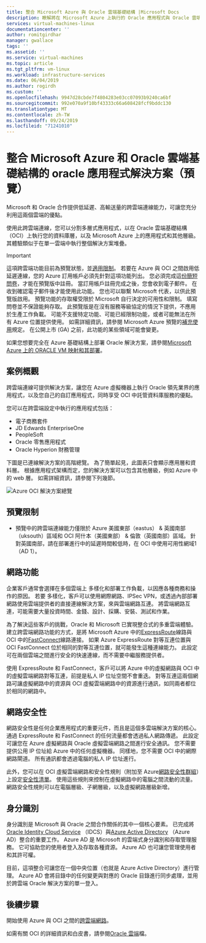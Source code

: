 ```yaml
---
title: 整合 Microsoft Azure 與 Oracle 雲端基礎結構 |Microsoft Docs
description: 瞭解將在 Microsoft Azure 上執行的 Oracle 應用程式與 Oracle 雲端基礎結構（OCI）中的資料庫整合的解決方案。
services: virtual-machines-linux
documentationcenter: ''
author: romitgirdhar
manager: gwallace
tags: ''
ms.assetid: ''
ms.service: virtual-machines
ms.topic: article
ms.tgt_pltfrm: vm-linux
ms.workload: infrastructure-services
ms.date: 06/04/2019
ms.author: rogirdh
ms.custom: ''
ms.openlocfilehash: 9947d28cbde7f4804283e03cc07093b9240ca6bf
ms.sourcegitcommit: 992e070a9f10bf43333c66a608428fcf9bddc130
ms.translationtype: MT
ms.contentlocale: zh-TW
ms.lasthandoff: 09/24/2019
ms.locfileid: "71241010"
---
```

# <a name="oracle-application-solutions-integrating-microsoft-azure-and-oracle-cloud-infrastructure-preview"></a>整合 Microsoft Azure 和 Oracle 雲端基礎結構的 oracle 應用程式解決方案（預覽）

Microsoft 和 Oracle 合作提供低延遲、高輸送量的跨雲端連線能力，可讓您充分利用這兩個雲端的優點。 

使用此跨雲端連線，您可以分割多層式應用程式，以在 Oracle 雲端基礎結構（OCI）上執行您的資料庫層，以及 Microsoft Azure 上的應用程式和其他層級。 其體驗類似于在單一雲端中執行整個解決方案堆疊。 

> [!IMPORTANT]
> 這項跨雲端功能目前為預覽狀態，並[適用限制](#preview-limitations)。 若要在 Azure 與 OCI 之間啟用低延遲連線，您的 Azure 訂用帳戶必須先針對這項功能列出。 您必須完成這[份簡短問卷](https://forms.office.com/Pages/ResponsePage.aspx?id=v4j5cvGGr0GRqy180BHbRyzVVsi364tClw522rL9tkpUMVFGVVFWRlhMNUlRQTVWSTEzT0dXMlRUTyQlQCN0PWcu)，才能在預覽版中註冊。 當訂用帳戶註冊完成之後，您會收到電子郵件。 在收到確認電子郵件後才能使用此功能。 您也可以聯繫 Microsoft 代表，以供此預覽版啟用。 預覽功能的存取權受限於 Microsoft 自行決定的可用性和限制。 填寫問卷並不保證能夠存取。 此預覽版是在沒有服務等級協定的情況下提供，不應用於生產工作負載。 可能不支援特定功能、可能已經限制功能，或者可能無法在所有 Azure 位置提供使用。 如需詳細資訊，請參閱 Microsoft Azure 預覽的[補充使用](https://azure.microsoft.com/support/legal/preview-supplemental-terms/)規定。 在公開上市 (GA) 之前，此功能的某些領域可能會變更。

如果您想要完全在 Azure 基礎結構上部署 Oracle 解決方案，請參閱[Microsoft Azure 上的 ORACLE VM 映射和其部署](oracle-vm-solutions.md)。

## <a name="scenario-overview"></a>案例概觀

跨雲端連線可提供解決方案，讓您在 Azure 虛擬機器上執行 Oracle 領先業界的應用程式，以及您自己的自訂應用程式，同時享受 OCI 中託管資料庫服務的優點。 

您可以在跨雲端設定中執行的應用程式包括：

* 電子商務套件
* JD Edwards EnterpriseOne
* PeopleSoft
* Oracle 零售應用程式
* Oracle Hyperion 財務管理

下圖是已連線解決方案的高階總覽。 為了簡單起見，此圖表只會顯示應用層和資料層。 根據應用程式架構而定，您的解決方案可以包含其他層級，例如 Azure 中的 web 層。 如需詳細資訊，請參閱下列幾節。

![Azure OCI 解決方案總覽](media/oracle-oci-overview/crosscloud.png)

## <a name="preview-limitations"></a>預覽限制

* 預覽中的跨雲端連線能力僅限於 Azure 美國東部（eastus） & 英國南部（uksouth）區域和 OCI 阿什本（美國東部） & 倫敦（英國南部）區域。 針對英國南部，請在部署進行中的延遲時間較低時，在 OCI 中使用可用性網域1（AD 1）。

## <a name="networking"></a>網路功能

企業客戶通常會選擇在多個雲端上 多樣化和部署工作負載，以因應各種商務和操作的原因。 若要 多樣化，客戶可以使用網際網路、IPSec VPN，或透過內部部署網路使用雲端提供者的直接連線解決方案，來與雲端網路互連。 將雲端網路互連，可能需要大量投資時間、金錢、設計、採購、安裝、測試和作業。 

為了解決這些客戶的挑戰，Oracle 和 Microsoft 已實現整合式的多重雲端體驗。 建立跨雲端網路功能的方式，是將 Microsoft Azure 中的[ExpressRoute](../../../expressroute/expressroute-introduction.md)線路與 OCI 中的[FastConnect](https://docs.cloud.oracle.com/iaas/Content/Network/Concepts/fastconnectoverview.htm)線路連接。 如果 Azure ExpressRoute 對等互連位置與 OCI FastConnect 位於相同的對等互連位置，就可能發生這種連線能力。 此設定可在兩個雲端之間進行安全的快速連線，而不需要中繼服務提供者。

使用 ExpressRoute 和 FastConnect，客戶可以將 Azure 中的虛擬網路與 OCI 中的虛擬雲端網路對等互連，前提是私人 IP 位址空間不會重迭。 對等互連這兩個網路可讓虛擬網路中的資源與 OCI 虛擬雲端網路中的資源進行通訊，如同兩者都位於相同的網路中。

## <a name="network-security"></a>網路安全性

網路安全性是任何企業應用程式的重要元件，而且是這個多雲端解決方案的核心。 通過 ExpressRoute 和 FastConnect 的任何流量都會透過私人網路傳遞。 此設定可讓您在 Azure 虛擬網路與 Oracle 虛擬雲端網路之間進行安全通訊。 您不需要提供公用 IP 位址給 Azure 中的任何虛擬機器。 同樣地，您不需要 OCI 中的網際網路閘道。 所有通訊都會透過電腦的私人 IP 位址進行。

此外，您可以在 OCI 虛擬雲端網路和安全性規則（附加至 Azure[網路安全性群組](../../../virtual-network/security-overview.md)）上設定[安全性清單](https://docs.cloud.oracle.com/iaas/Content/Network/Concepts/securitylists.htm)。 使用這些規則來控制在虛擬網路中的電腦之間流動的流量。 網路安全性規則可以在電腦層級、子網層級，以及虛擬網路層級新增。
 
## <a name="identity"></a>身分識別

身分識別是 Microsoft 與 Oracle 之間合作關係的其中一個核心要素。 已完成將[Oracle Identity Cloud Service](https://docs.oracle.com/en/cloud/paas/identity-cloud/index.html) （IDCS）與[Azure Active Directory](../../../active-directory/index.yml) （Azure AD）整合的重要工作。 Azure AD 是 Microsoft 的雲端式身分識別和存取管理服務。 它可協助您的使用者登入及存取各種資源。 Azure AD 也可讓您管理使用者和其許可權。

目前，這項整合可讓您在一個中央位置（也就是 Azure Active Directory）進行管理。 Azure AD 會將目錄中的任何變更與對應的 Oracle 目錄進行同步處理，並用於跨雲端 Oracle 解決方案的單一登入。

## <a name="next-steps"></a>後續步驟

開始使用 Azure 與 OCI 之間的[跨雲端網路](configure-azure-oci-networking.md)。 

如需有關 OCI 的詳細資訊和白皮書，請參閱[Oracle 雲端](https://docs.cloud.oracle.com/iaas/Content/home.htm)檔。
